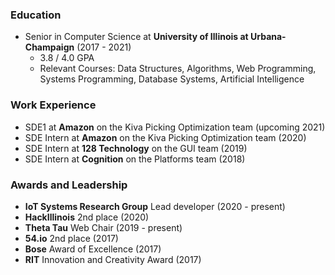 ### Education
- Senior in Computer Science at **University of Illinois at Urbana-Champaign** (2017 - 2021)
  - 3.8 / 4.0 GPA
  - Relevant Courses: Data Structures, Algorithms, Web Programming, Systems Programming, Database Systems, Artificial Intelligence

### Work Experience
- SDE1 at **Amazon** on the Kiva Picking Optimization team (upcoming 2021)
- SDE Intern at **Amazon** on the Kiva Picking Optimization team (2020)
- SDE Intern at **128 Technology** on the GUI team (2019)
- SDE Intern at **Cognition** on the Platforms team (2018)

### Awards and Leadership
- **IoT Systems Research Group** Lead developer (2020 - present)
- **HackIllinois** 2nd place (2020)
- **Theta Tau** Web Chair (2019 - present)
- **54.io** 2nd place (2017)
- **Bose** Award of Excellence (2017)
- **RIT** Innovation and Creativity Award (2017)
